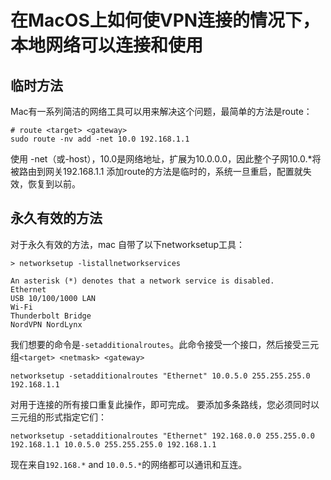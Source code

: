# 在MacOS上如何使VPN连接的情况下，本地网络可以连接和使用
## 临时方法
Mac有一系列简洁的网络工具可以用来解决这个问题，最简单的方法是route：
```
# route <target> <gateway>
sudo route -nv add -net 10.0 192.168.1.1
```
使用 -net（或-host），10.0是网络地址，扩展为10.0.0.0，因此整个子网10.0.*将被路由到网关192.168.1.1
添加route的方法是临时的，系统一旦重启，配置就失效，恢复到以前。
## 永久有效的方法
对于永久有效的方法，mac 自带了以下networksetup工具：
```
> networksetup -listallnetworkservices

An asterisk (*) denotes that a network service is disabled.
Ethernet
USB 10/100/1000 LAN
Wi-Fi
Thunderbolt Bridge
NordVPN NordLynx
```
我们想要的命令是`-setadditionalroutes`。此命令接受一个接口，然后接受三元组`<target> <netmask> <gateway>`
```
networksetup -setadditionalroutes "Ethernet" 10.0.5.0 255.255.255.0 192.168.1.1
```
对用于连接的所有接口重复此操作，即可完成。
要添加多条路线，您必须同时以三元组的形式指定它们：
```
networksetup -setadditionalroutes "Ethernet" 192.168.0.0 255.255.0.0 192.168.1.1 10.0.5.0 255.255.255.0 192.168.1.1
```
现在来自`192.168.*` and `10.0.5.*`的网络都可以通讯和互连。
